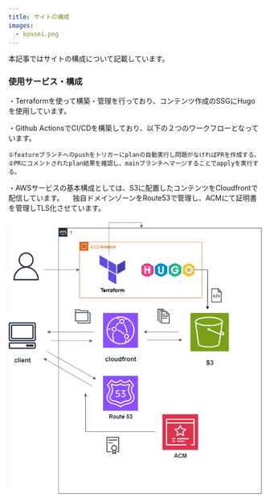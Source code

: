 ```yaml
---
title: サイトの構成
images:
  - kousei.png
---
```


本記事ではサイトの構成について記載しています。



### 使用サービス・構成

・Terraformを使って構築・管理を行っており、コンテンツ作成のSSGにHugoを使用しています。

・Github ActionsでCI/CDを構築しており、以下の２つのワークフローとなっています。  

    ①featureブランチへのpushをトリガーにplanの自動実行し問題がなければPRを作成する。  
    ②PRにコメントされたplan結果を確認し、mainブランチへマージすることでapplyを実行する。

・AWSサービスの基本構成としては、S3に配置したコンテンツをCloudfrontで配信しています。
　独自ドメインゾーンをRoute53で管理し、ACMにて証明書を管理しTLS化させています。
  

![アーキテクチャ](kousei.png)
